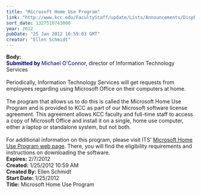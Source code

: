 ```yaml
---
title: "Microsoft Home Use Program"
link: "http://www.kcc.edu/FacultyStaff/update/Lists/Announcements/DispForm.aspx?ID=591"
sort_date: 1327510743000
year: 2012
pubDate: "25 Jan 2012 16:59:03 GMT"
creator: "Ellen Schmidt"
---
```


<div><b>Body:</b> <div class=ExternalClassACF62EBF80DE475BB663C2EE4C775E17><div><font color="#000080"><strong>Submitted by </strong>Michael O'Connor</font>, director of Information Technology Services</div>
<div> </div>
<div>Periodically, Information Technology Services will get requests from employees regarding using Microsoft Office on their computers at home.</div>
<div> </div>
<div>The program that allows us to do this is called the Microsoft Home Use Program and is provided to KCC as part of our Microsoft software license agreement. This agreement allows KCC faculty and full-time staff to access a copy of Microsoft Office and install it on a single, home use computer, either a laptop or standalone system, but not both.</div>
<div> </div>
<div>For additional information on this program, please visit ITS’ <a href="/students/helpful/it/staff/Pages/mshup.aspx">Microsoft Home Use Program web page</a>. There, you will find the eligibility requirements and instructions on downloading the software.<br></div></div></div>
<div><b>Expires:</b> 2/7/2012</div>
<div><b>Created:</b> 1/25/2012 10:59 AM</div>
<div><b>Created By:</b> Ellen Schmidt</div>
<div><b>Start Date:</b> 1/25/2012</div>
<div><b>Title:</b> Microsoft Home Use Program</div>
